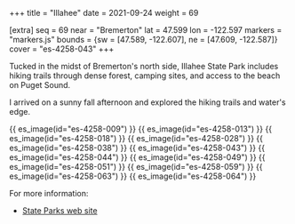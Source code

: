 +++
title = "Illahee"
date = 2021-09-24
weight = 69

[extra]
seq = 69
near = "Bremerton"
lat = 47.599
lon = -122.597
markers = "markers.js"
bounds = {sw = [47.589, -122.607], ne = [47.609, -122.587]}
cover = "es-4258-043"
+++

Tucked in the midst of Bremerton's north side, Illahee State Park includes hiking trails through dense forest, camping sites, and access to the beach on Puget Sound.

<!-- more -->

I arrived on a sunny fall afternoon and explored the hiking trails and water's edge.

{{ es_image(id="es-4258-009") }}
{{ es_image(id="es-4258-013") }}
{{ es_image(id="es-4258-018") }}
{{ es_image(id="es-4258-028") }}
{{ es_image(id="es-4258-038") }}
{{ es_image(id="es-4258-043") }}
{{ es_image(id="es-4258-044") }}
{{ es_image(id="es-4258-049") }}
{{ es_image(id="es-4258-051") }}
{{ es_image(id="es-4258-059") }}
{{ es_image(id="es-4258-063") }}
{{ es_image(id="es-4258-064") }}

For more information:

* [State Parks web site](https://parks.state.wa.us/520/Illahee)
